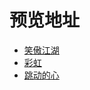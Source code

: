 # 预览地址
* [笑傲江湖](https://xna00.github.io/practice/%E7%AC%91%E5%82%B2%E6%B1%9F%E6%B9%96/)
* [彩虹](https://xna00.github.io/practice/%E5%BD%A9%E8%99%B9/)
* [跳动的心](https://xna00.github.io/practice/跳动的心/)
